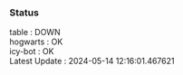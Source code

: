 ### Status


table : DOWN  
hogwarts : OK  
icy-bot : OK  
Latest Update : 2024-05-14 12:16:01.467621
